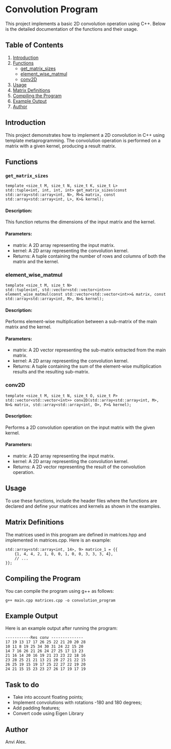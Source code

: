 
# Convolution Program

This project implements a basic 2D convolution operation using C++. Below is the detailed documentation of the functions and their usage.

## Table of Contents

1. [Introduction](#introduction)
2. [Functions](#functions)
   - [get_matrix_sizes](#get_matrix_sizes)
   - [element_wise_matmul](#element_wise_matmul)
   - [conv2D](#conv2d)
3. [Usage](#usage)
4. [Matrix Definitions](#matrix-definitions)
5. [Compiling the Program](#compiling-the-program)
6. [Example Output](#example-output)
7. [Author](#author)

## Introduction

This project demonstrates how to implement a 2D convolution in C++ using template metaprogramming. The convolution operation is performed on a matrix with a given kernel, producing a result matrix.

## Functions

### `get_matrix_sizes`

```
template <size_t M, size_t N, size_t K, size_t L>
std::tuple<int, int, int, int> get_matrix_sizes(const std::array<std::array<int, N>, M>& matrix, const std::array<std::array<int, L>, K>& kernel);
```

#### Description: 
This function returns the dimensions of the input matrix and the kernel.

#### Parameters:
- matrix: A 2D array representing the input matrix.
- kernel: A 2D array representing the convolution kernel.
- Returns: A tuple containing the number of rows and columns of both the matrix and the kernel.

### element_wise_matmul

```
template <size_t M, size_t N>
std::tuple<int, std::vector<std::vector<int>>> element_wise_matmul(const std::vector<std::vector<int>>& matrix, const std::array<std::array<int, M>, N>& kernel);
```
#### Description: 
Performs element-wise multiplication between a sub-matrix of the main matrix and the kernel.

#### Parameters:

- matrix: A 2D vector representing the sub-matrix extracted from the main matrix.
- kernel: A 2D array representing the convolution kernel.
- Returns: A tuple containing the sum of the element-wise multiplication results and the resulting sub-matrix.

### conv2D

```
template <size_t M, size_t N, size_t O, size_t P>
std::vector<std::vector<int>> conv2D(std::array<std::array<int, M>, N>& matrix, std::array<std::array<int, O>, P>& kernel);

```
#### Description: 

Performs a 2D convolution operation on the input matrix with the given kernel.

#### Parameters:
- matrix: A 2D array representing the input matrix.
- kernel: A 2D array representing the convolution kernel.
- Returns: A 2D vector representing the result of the convolution operation.


## Usage
To use these functions, include the header files where the functions are declared and define your matrices and kernels as shown in the examples.

## Matrix Definitions
The matrices used in this program are defined in matrices.hpp and implemented in matrices.cpp. Here is an example:

```
std::array<std::array<int, 14>, 9> matrice_1 = {{
    {1, 4, 4, 2, 1, 0, 0, 1, 0, 0, 3, 3, 3, 4},
    // ...
}};

```
## Compiling the Program
You can compile the program using g++ as follows:


```
g++ main.cpp matrices.cpp -o convolution_program

```
## Example Output
Here is an example output after running the program:

```
-----------Res conv --------------
17 19 13 17 17 26 25 22 21 20 20 28 
10 11 8 19 25 34 30 31 24 22 15 20 
14 7 16 26 21 26 24 27 25 17 13 23 
21 16 14 20 16 19 21 23 23 22 18 16 
23 28 25 21 21 13 21 20 27 21 22 15 
26 25 19 15 19 17 25 22 27 22 19 20 
24 21 15 15 23 23 27 26 17 19 17 19 

```
## Task to do
- Take into account floating points; 
- Implement convolutions with rotations -180 and 180 degrees;
- Add padding features;
- Convert code using Eigen Library

## Author
Anvi Alex.
